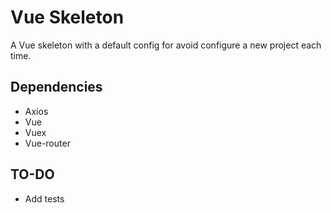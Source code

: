 # Vue Skeleton
A Vue skeleton with a default config for avoid configure a new project each time.

## Dependencies
* Axios
* Vue
* Vuex
* Vue-router

## TO-DO
* Add tests